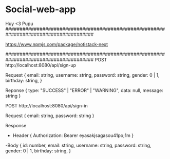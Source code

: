 # Social-web-app
Huy <3 Pupu
#######################################################################################

https://www.npmjs.com/package/notistack-next

#######################################################################################
POST http://localhost:8080/api/sign-up 

Request {
  email: string,
  username: string,
  password: string,
  gender: 0 | 1,
  birthday: string,
}

Reponse {
  type: "SUCCESS" | "ERROR" | "WARNING",
  data: null,
  message: string
}


POST http://localhost:8080/api/sign-in

Request {
  email: string,
  password: string
}

Response
- Header {
Authorization: Bearer eyasakjsagasou41po;1m
}

-Body {
  id: number,
  email: string,
  username: string,
  password: string,
  gender: 0 | 1,
  birthday: string,
}
